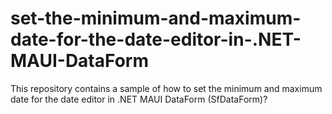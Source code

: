 # set-the-minimum-and-maximum-date-for-the-date-editor-in-.NET-MAUI-DataForm
This repository contains a sample of how to set the minimum and maximum date for the date editor in .NET MAUI DataForm (SfDataForm)?
